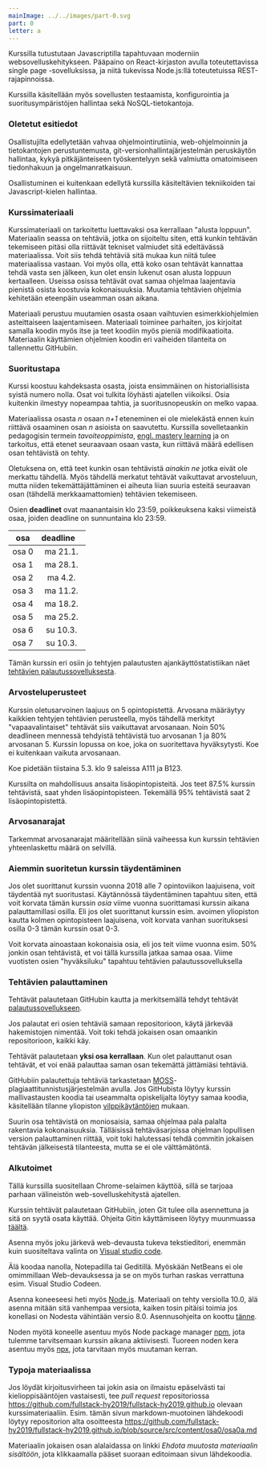```yaml
---
mainImage: ../../images/part-0.svg
part: 0
letter: a
---
```


<div class="content">

Kurssilla tutustutaan Javascriptilla tapahtuvaan moderniin websovelluskehitykseen. Pääpaino on React-kirjaston avulla toteutettavissa single page -sovelluksissa, ja niitä tukevissa Node.js:llä toteutetuissa REST-rajapinnoissa.

Kurssilla käsitellään myös sovellusten testaamista, konfigurointia ja suoritusympäristöjen hallintaa sekä NoSQL-tietokantoja.

### Oletetut esitiedot

Osallistujilta edellytetään vahvaa ohjelmointirutiinia, web-ohjelmoinnin ja tietokantojen perustuntemusta, git-versionhallintajärjestelmän peruskäytön hallintaa, kykyä pitkäjänteiseen työskentelyyn sekä valmiutta omatoimiseen tiedonhakuun ja ongelmanratkaisuun.

Osallistuminen ei kuitenkaan edellytä kurssilla käsiteltävien tekniikoiden tai Javascript-kielen hallintaa.

### Kurssimateriaali

Kurssimateriaali on tarkoitettu luettavaksi osa kerrallaan "alusta loppuun". Materiaalin seassa on tehtäviä, jotka on sijoiteltu siten, että kunkin tehtävän tekemiseen pitäsi olla riittävät tekniset valmiudet sitä edeltävässä materiaalissa. Voit siis tehdä tehtäviä sitä mukaa kun niitä tulee materiaalissa vastaan. Voi myös olla, että koko osan tehtävät kannattaa tehdä vasta sen jälkeen, kun olet ensin lukenut osan alusta loppuun kertaalleen. Useissa osissa tehtävät ovat samaa ohjelmaa laajentavia pienistä osista koostuvia kokonaisuuksia. Muutamia tehtävien ohjelmia kehitetään eteenpäin useamman osan aikana.

Materiaali perustuu muutamien osasta osaan vaihtuvien esimerkkiohjelmien asteittaiseen laajentamiseen. Materiaali toiminee parhaiten, jos kirjoitat samalla koodin myös itse ja teet koodiin myös pieniä modifikaatioita. Materiaalin käyttämien ohjelmien koodin eri vaiheiden tilanteita on tallennettu GitHubiin.

### Suoritustapa

Kurssi koostuu kahdeksasta osasta, joista ensimmäinen on historiallisista syistä numero nolla. Osat voi tulkita löyhästi ajatellen viikoiksi. Osia kuitenkin ilmestyy nopeampaa tahtia, ja suoritusnopeuskin on melko vapaa.

Materiaalissa osasta <i>n</i> osaan <i>n+1</i> eteneminen ei ole mielekästä ennen kuin riittävä osaaminen osan <i>n</i> asioista on saavutettu. Kurssilla sovelletaankin pedagogisin termein <i>tavoiteoppimista</i>, [engl. mastery learning](https://en.wikipedia.org/wiki/Mastery_learning) ja on tarkoitus, että etenet seuraavaan osaan vasta, kun riittävä määrä edellisen osan tehtävistä on tehty.

Oletuksena on, että teet kunkin osan tehtävistä <i>ainakin ne</i> jotka eivät ole merkattu tähdellä. Myös tähdellä merkatut tehtävät vaikuttavat arvosteluun, mutta niiden tekemättäjättäminen ei aiheuta liian suuria esteitä seuraavan osan (tähdellä merkkaamattomien) tehtävien tekemiseen.

Osien **deadlinet** ovat maanantaisin klo 23:59, poikkeuksena kaksi viimeistä osaa, joiden deadline on sunnuntaina klo 23:59.

| osa            | deadline&nbsp; &nbsp; |
| -------------- | :-------------------: |
| osa 0          |        ma 21.1.       |
| osa 1          |        ma 28.1.       |
| osa 2          |        ma 4.2.        |
| osa 3          |        ma 11.2.       |
| osa 4          |        ma 18.2.       |
| osa 5          |        ma 25.2.       |
| osa 6          |        su 10.3.       |
| osa 7          |        su 10.3.       |

Tämän kurssin eri osiin jo tehtyjen palautusten ajankäyttöstatistiikan näet [tehtävien palautussovelluksesta](https://studies.cs.helsinki.fi/courses/#fullstack2019).

### Arvosteluperusteet

Kurssin oletusarvoinen laajuus on 5 opintopistettä. Arvosana määräytyy kaikkien tehtyjen tehtävien perusteella, myös tähdellä merkityt "vapaavalintaiset" tehtävät siis vaikuttavat arvosanaan. Noin 50% deadlineen mennessä tehdyistä tehtävistä tuo arvosanan 1 ja 80% arvosanan 5. Kurssin lopussa on koe, joka on suoritettava hyväksytysti. Koe ei kuitenkaan vaikuta arvosanaan.

Koe pidetään tiistaina 5.3. klo 9 saleissa A111 ja B123. 

Kurssilta on mahdollisuus ansaita lisäopintopisteitä. Jos teet 87.5% kurssin tehtävistä, saat yhden lisäopintopisteen. Tekemällä 95% tehtävistä saat 2 lisäopintopistettä.

### Arvosanarajat

Tarkemmat arvosanarajat määritellään siinä vaiheessa kun kurssin tehtävien yhteenlaskettu määrä on selvillä.

### Aiemmin suoritetun kurssin täydentäminen

Jos olet suorittanut kurssin vuonna 2018 alle 7 opintoviikon laajuisena, voit täydentää nyt suoritustasi. Käytännössä täydentäminen tapahtuu siten, että voit korvata tämän kurssin <i>osia</i> viime vuonna suorittamasi kurssin aikana palauttamillasi osilla. Eli jos olet suorittanut kurssin esim. avoimen yliopiston kautta kolmen opintopisteen laajuisena, voit korvata vanhan suorituksesi osilla 0-3 tämän kurssin osat 0-3. 

Voit korvata ainoastaan kokonaisia osia, eli jos teit viime vuonna esim. 50% jonkin osan tehtävistä, et voi tällä kurssilla jatkaa samaa osaa. Viime vuotisten osien "hyväksiluku" tapahtuu tehtävien palautussovelluksella

### Tehtävien palauttaminen

Tehtävät palautetaan GitHubin kautta ja merkitsemällä tehdyt tehtävät [palautussovellukseen](https://studies.cs.helsinki.fi/courses/#fullstack2019).

Jos palautat eri osien tehtäviä samaan repositorioon, käytä järkevää hakemistojen nimentää. Voit toki tehdä jokaisen osan omaankin repositorioon, kaikki käy.

Tehtävät palautetaan **yksi osa kerrallaan**. Kun olet palauttanut osan tehtävät, et voi enää palauttaa saman osan tekemättä jättämiäsi tehtäviä.

GitHubiin palautettuja tehtäviä tarkastetaan [MOSS](https://theory.stanford.edu/~aiken/moss/)-plagiaattitunnistusjärjestelmän avulla. Jos GitHubista löytyy kurssin mallivastausten koodia tai useammalta opiskelijalta löytyy samaa koodia, käsitellään tilanne yliopiston [vilppikäytäntöjen](https://blogs.helsinki.fi/alakopsaa/opettajalle/epailen-opiskelijaa-vilpista-mita-tehda/) mukaan.

Suurin osa tehtävistä on moniosaisia, samaa ohjelmaa pala palalta rakentavia kokonaisuuksia. Tälläisissä tehtäväsarjoissa ohjelman lopullisen version palauttaminen riittää, voit toki halutessasi tehdä commitin jokaisen tehtävän jälkeisestä tilanteesta, mutta se ei ole välttämätöntä.

### Alkutoimet

Tällä kurssilla suositellaan Chrome-selaimen käyttöä, sillä se tarjoaa parhaan välineistön web-sovelluskehitystä ajatellen.

Kurssin tehtävät palautetaan GitHubiin, joten Git tulee olla asennettuna ja sitä on syytä osata käyttää. Ohjeita Gitin käyttämiseen löytyy muunmuassa [täältä](https://github.com/mluukkai/ohjelmistotekniikka2018/blob/master/tehtavat/viikko1.md#gitin-alkeet).

Asenna myös joku järkevä web-devausta tukeva tekstieditori, enemmän kuin suositeltava valinta on [Visual studio code](https://code.visualstudio.com/).

Älä koodaa nanolla, Notepadilla tai Geditillä. Myöskään NetBeans ei ole omimmillaan Web-devauksessa ja se on myös turhan raskas verrattuna esim. Visual Studio Codeen.

Asenna koneeseesi heti myös [Node.js](https://nodejs.org/en/). Materiaali on tehty versiolla 10.0, älä asenna mitään sitä vanhempaa versiota, kaiken tosin pitäisi toimia jos konellasi on Nodesta vähintään versio 8.0. Asennusohjeita on koottu [tänne](https://github.com/fullstack-hy2019/misc/tree/master).

Noden myötä koneelle asentuu myös Node package manager [npm](https://www.npmjs.com/get-npm), jota tulemme tarvitsemaan kurssin aikana aktiivisesti. Tuoreen noden kera asentuu myös [npx](https://www.npmjs.com/package/npx), jota tarvitaan myös muutaman kerran.

### Typoja materiaalissa

Jos löydät kirjoitusvirheen tai jokin asia on ilmaistu epäselvästi tai kielioppisääntöjen vastaisesti, tee <i>pull request</i> repositoriossa <https://github.com/fullstack-hy2019/fullstack-hy2019.github.io> olevaan kurssimateriaaliin. Esim. tämän sivun markdown-muotoinen lähdekoodi löytyy repositorion alta osoitteesta <https://github.com/fullstack-hy2019/fullstack-hy2019.github.io/blob/source/src/content/osa0/osa0a.md>

Materiaalin jokaisen osan alalaidassa on linkki <em>Ehdota muutosta materiaalin sisältöön</em>, jota klikkaamalla pääset suoraan editoimaan sivun lähdekoodia.

</div>
